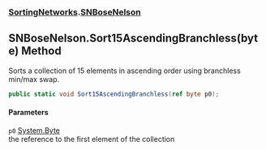 ### [SortingNetworks](./SortingNetworks.md 'SortingNetworks').[SNBoseNelson](./SortingNetworks-SNBoseNelson.md 'SortingNetworks.SNBoseNelson')
## SNBoseNelson.Sort15AscendingBranchless(byte) Method
Sorts a collection of 15 elements in ascending order using branchless min/max swap.  
```csharp
public static void Sort15AscendingBranchless(ref byte p0);
```
#### Parameters
<a name='SortingNetworks-SNBoseNelson-Sort15AscendingBranchless(byte)-p0'></a>
`p0` [System.Byte](https://docs.microsoft.com/en-us/dotnet/api/System.Byte 'System.Byte')  
the reference to the first element of the collection  
  
